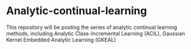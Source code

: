 # Analytic-continual-learning
This repository will be posting the series of analytic continual learning methods, including Analytic Class-Incremental Learning (ACIL), Gaussian Kernel Embedded Analytic Learning (GKEAL)
